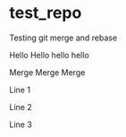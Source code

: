 # test_repo
Testing git merge and rebase


Hello Hello hello hello

Merge Merge Merge

Line 1

Line 2

Line 3
